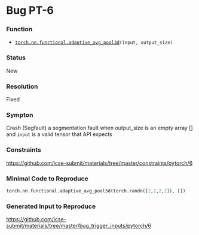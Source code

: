 # Bug PT-6
### Function
* [`torch.nn.functional.adaptive_avg_pool3d`](https://pytorch.org/docs/stable/nn.functional.html#torch.nn.functional.adaptive_avg_pool3d)`(input, output_size)`
### Status
New
### Resolution
Fixed
### Sympton
Crash (Segfault)
a segmentation fault when output_size is an empty array [] and `input` is a valid tensor that API expects
### Constraints
https://github.com/icse-submit/materials/tree/master/constraints/pytorch/6
### Minimal Code to Reproduce
~~~python
torch.nn.functional.adaptive_avg_pool3d(torch.randn([2,2,2,2]), []) 
~~~
### Generated Input to Reproduce
https://github.com/icse-submit/materials/tree/master/bug_trigger_inputs/pytorch/6
